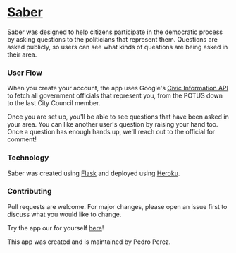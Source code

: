 # [Saber](https://saber-app.herokuapp.com/)

Saber was designed to help citizens participate in the democratic process by asking questions to the politicians that represent them. Questions are asked publicly, so users can see what kinds of questions are being asked in their area.

### User Flow

When you create your account, the app uses Google's [Civic Information API](https://developers.google.com/civic-information) to fetch all government officials that represent you, from the POTUS down to the last City Council member.

Once you are set up, you'll be able to see questions that have been asked in your area. You can like another user's question by raising your hand too. Once a question has enough hands up, we'll reach out to the official for comment!

### Technology

Saber was created using [Flask](https://flask.palletsprojects.com/en/1.1.x/) and deployed using [Heroku](https://devcenter.heroku.com/categories/reference).

### Contributing

Pull requests are welcome. For major changes, please open an issue first to discuss what you would like to change.

Try the app our for yourself [here](https://saber-app.herokuapp.com/)!

This app was created and is maintained by Pedro Perez.
